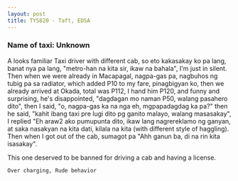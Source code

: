 ```yaml
---
layout: post
title: TYS820 - Taft, EDSA
---
```


### Name of taxi: Unknown

A looks familiar Taxi driver with different cab, so eto kakasakay ko pa lang, banat nya pa lang, "metro-han na kita sir, ikaw na bahala", I'm just in silent. Then when we were already in Macapagal, nagpa-gas pa, nagbuhos ng tubig pa sa radiator, which added P10 to my fare, pinagbigyan ko, then we already arrived at Okada, total was P112, I hand him P120, and funny and surprising, he's disappointed, "dagdagan mo naman P50, walang pasahero dito", then I said, "o, nagpa-gas ka na nga eh, mgpapadagdag ka pa?" then he said, "kahit ibang taxi pre lugi dito pg ganito malayo, walang masasakay", I replied "Eh araw2 ako pumupunta dito, ikaw lang nagrereklamo ng ganyan, at saka nasakyan na kita dati, kilala na kita (with different style of haggling). Then when I got out of the cab, sumagot pa "Ahh ganun ba, di na rin kita isasakay".

This one deserved to be banned for driving a cab and having a license.

```Over charging, Rude behavior```
